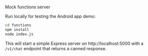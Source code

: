 Mock functions server

Run locally for testing the Android app demo:

```bash
cd functions
npm install
node index.js
```

This will start a simple Express server on http://localhost:5000 with a `/v1/chat` endpoint that returns a canned response.
